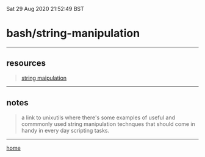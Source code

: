 Sat 29 Aug 2020 21:52:49 BST

# bash/string-manipulation

_____

## resources

> [string maipulation](https://unixutils.com/string-manipulation-with-bash/) 

___

## notes

> a link to unixutils where there's some examples of useful and commmonly used string manipulation technques that should come in handy in every day scripting tasks.


___

[home](./home.md) 

